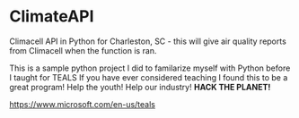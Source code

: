# ClimateAPI

Climacell API in Python for Charleston, SC - this will give air quality reports from Climacell when the function is ran.


This is a sample python project I did to familarize myself with Python before I taught for TEALS
If you have ever considered teaching I found this to be a great program!  Help the youth! Help our industry! **HACK THE PLANET!**

https://www.microsoft.com/en-us/teals
